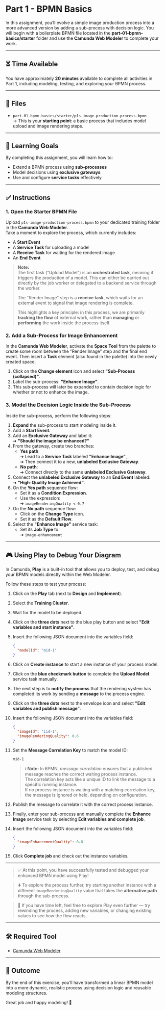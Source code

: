 # Part 1 - BPMN Basics

In this assignment, you’ll evolve a simple image production process into a more advanced version by adding a sub-process with decision logic. You will begin with a boilerplate BPMN file located in the **part-01-bpmn-basics/starter** folder and use the **Camunda Web Modeler** to complete your work.

---

## ⏳ Time Available

You have approximately **20 minutes** available to complete all activities in Part 1, including modeling, testing, and exploring your BPMN process.

---

## 📁 Files

- `part-01-bpmn-basics/starter/p1s-image-production-process.bpmn`  
  → This is your **starting point**: a basic process that includes model upload and image rendering steps.

---

## 🎯 Learning Goals

By completing this assignment, you will learn how to:

- Extend a BPMN process using **sub-processes**
- Model decisions using **exclusive gateways**
- Use and configure **service tasks** effectively

---

## ✅ Instructions

### 1. Open the Starter BPMN File

Upload `p1s-image-production-process.bpmn` to your dedicated training folder in the **Camunda Web Modeler**.  
Take a moment to explore the process, which currently includes:

- A **Start Event**
- A **Service Task** for uploading a model
- A **Receive Task** for waiting for the rendered image
- An **End Event**

> **Note:**  
> The first task ("Upload Model") is an **orchestrated task**, meaning it triggers the production of a model. This can either be carried out directly by the job worker or delegated to a backend service through the worker.  
>  
> The "Render Image" step is a **receive task**, which waits for an external event to signal that image rendering is complete.  
>  
> This highlights a key principle: in this process, we are primarily **tracking the flow** of external work, rather than **managing** or **performing** the work inside the process itself.

### 2. Add a Sub-Process for Image Enhancement

In the **Camunda Web Modeler**, activate the **Space Tool** from the palette to create some room between the "Render Image" step and the final end event. Then insert a **Task** element (also found in the palette) into the newly created space.

1. Click on the **Change element** icon and select **"Sub-Process (collapsed)"**.
2. Label the sub-process: **"Enhance Image"**.
3. This sub-process will later be expanded to contain decision logic for whether or not to enhance the image.

### 3. Model the Decision Logic Inside the Sub-Process

Inside the sub-process, perform the following steps:

1. **Expand** the sub-process to start modeling inside it.
2. Add a **Start Event**.
3. Add an **Exclusive Gateway** and label it:  
   ➔ **"Should the image be enhanced?"**
4. From the gateway, create two branches:
   - **Yes path**:  
     ➔ Lead to a **Service Task** labeled **"Enhance Image"**,  
     ➔ Then connect it to a new, **unlabeled Exclusive Gateway**.
   - **No path**:  
     ➔ Connect directly to the same **unlabeled Exclusive Gateway**.
5. Connect the **unlabeled Exclusive Gateway** to an **End Event** labeled:  
   ➔ **"High-Quality Image Achieved"**.
6. On the **Yes path** sequence flow:
   - Set it as a **Condition Expression**.
   - Use the expression:  
     ➔ `imageRenderingQuality < 0.7`
7. On the **No path** sequence flow:
   - Click on the **Change Type** icon.
   - Set it as the **Default Flow**.
8. Select the **"Enhance Image"** service task:
   - Set its **Job Type** to:  
     ➔ `image-enhancement`
     
---

## 🎮 Using Play to Debug Your Diagram

In Camunda, **Play** is a built-in tool that allows you to deploy, test, and debug your BPMN models directly within the Web Modeler.

Follow these steps to test your process:

1. Click on the **Play** tab (next to **Design** and **Implement**).
2. Select the **Training Cluster**.
3. Wait for the model to be deployed.
4. Click on the **three dots** next to the blue play button and select **"Edit variables and start instance"**.
5. Insert the following JSON document into the variables field:
    ```json
    {
      "modelId": "mid-1"
    }
    ```
6. Click on **Create instance** to start a new instance of your process model.
7. Click on the **blue checkmark button** to complete the **Upload Model** service task manually.
8. The next step is to **notify the process** that the rendering system has completed its work by sending a **message** to the process engine.
9. Click on the **three dots** next to the envelope icon and select **"Edit variables and publish message"**.
10. Insert the following JSON document into the variables field:
    ```json
    {
      "imageId": "iid-1",
      "imageRenderingQuality": 0.6
    }
    ```
11. Set the **Message Correlation Key** to match the model ID:
    ```
    mid-1
    ```

    > ℹ️ **Note:** In BPMN, *message correlation* ensures that a published message reaches the correct waiting process instance.  
    > The correlation key acts like a unique ID to link the message to a specific running instance.  
    > If no process instance is waiting with a matching correlation key, the message is ignored or held, depending on configuration.

12. Publish the message to correlate it with the correct process instance.
13. Finally, enter your sub-process and manually complete the **Enhance Image** service task by selecting **Edit variables and complete job**.
14. Insert the following JSON document into the variables field:
    ```json
    {
      "imageEnhancementQuality": 0.8
    }
    ```
15. Click **Complete job** and check out the instance variables.
---

> ✅ At this point, you have successfully tested and debugged your enhanced BPMN model using Play!  

> ➕ To explore the process further, try starting another instance with a different `imageRenderingQuality` value that takes the **alternative path** through the sub-process.

> 🎯 If you have time left, feel free to explore Play even further — try rewinding the process, adding new variables, or changing existing values to see how the flow reacts.

---

## 🛠 Required Tool

- [Camunda Web Modeler](https://camunda.com/download/modeler/)

---

## 🏁 Outcome

By the end of this exercise, you’ll have transformed a linear BPMN model into a more dynamic, realistic process using decision logic and reusable modeling structures.

Great job and happy modeling! 🎉